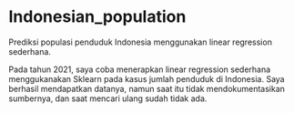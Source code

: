 # Indonesian_population
Prediksi populasi penduduk Indonesia menggunakan linear regression sederhana.

Pada tahun 2021, saya coba menerapkan linear regression sederhana menggukanakan Sklearn pada kasus jumlah penduduk di Indonesia. Saya berhasil mendapatkan datanya, namun saat itu tidak mendokumentasikan sumbernya, dan saat mencari ulang sudah tidak ada.
